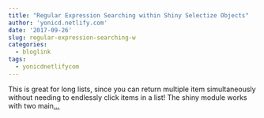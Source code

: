 ```yaml
---
title: "Regular Expression Searching within Shiny Selectize Objects"
author: 'yonicd.netlify.com'
date: '2017-09-26'
slug: regular-expression-searching-w
categories:
  - bloglink
tags:
  - yonicdnetlifycom
---
```


This is great for long lists, since you can return multiple item simultaneously without needing to endlessly click items in a list! The shiny module works with two main[... <i class="fas fa-external-link-alt"></i>](https://yonicd.netlify.com/post/2017-09-26-regexselect/)

